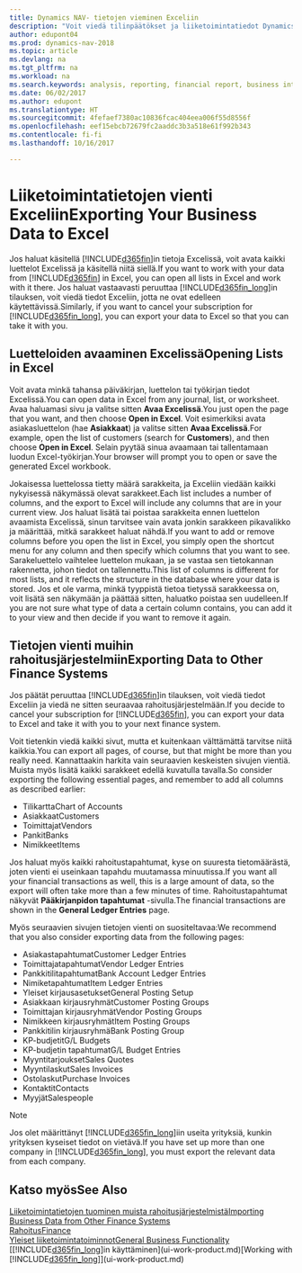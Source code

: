 ```yaml
---
title: Dynamics NAV- tietojen vieminen Exceliin
description: "Voit viedä tilinpäätökset ja liiketoimintatiedot Dynamics NAV -ohjelmasta Exceliin tai avata Dynamics NAV -ohjelman tiedot Excelissä."
author: edupont04
ms.prod: dynamics-nav-2018
ms.topic: article
ms.devlang: na
ms.tgt_pltfrm: na
ms.workload: na
ms.search.keywords: analysis, reporting, financial report, business intelligence, BI, Excel
ms.date: 06/02/2017
ms.author: edupont
ms.translationtype: HT
ms.sourcegitcommit: 4fefaef7380ac10836fcac404eea006f55d8556f
ms.openlocfilehash: eef15ebcb72679fc2aaddc3b3a518e61f992b343
ms.contentlocale: fi-fi
ms.lasthandoff: 10/16/2017

---
```

# <a name="exporting-your-business-data-to-excel"></a><span data-ttu-id="03595-103">Liiketoimintatietojen vienti Exceliin</span><span class="sxs-lookup"><span data-stu-id="03595-103">Exporting Your Business Data to Excel</span></span>
<span data-ttu-id="03595-104">Jos haluat käsitellä [!INCLUDE[d365fin](includes/d365fin_md.md)]in tietoja Excelissä, voit avata kaikki luettelot Excelissä ja käsitellä niitä siellä.</span><span class="sxs-lookup"><span data-stu-id="03595-104">If you want to work with your data from [!INCLUDE[d365fin](includes/d365fin_md.md)] in Excel, you can open all lists in Excel and work with it there.</span></span> <span data-ttu-id="03595-105">Jos haluat vastaavasti peruuttaa [!INCLUDE[d365fin_long](includes/d365fin_long_md.md)]in tilauksen, voit viedä tiedot Exceliin, jotta ne ovat edelleen käytettävissä.</span><span class="sxs-lookup"><span data-stu-id="03595-105">Similarly, if you want to cancel your subscription for [!INCLUDE[d365fin_long](includes/d365fin_long_md.md)], you can export your data to Excel so that you can take it with you.</span></span>

## <a name="opening-lists-in-excel"></a><span data-ttu-id="03595-106">Luetteloiden avaaminen Excelissä</span><span class="sxs-lookup"><span data-stu-id="03595-106">Opening Lists in Excel</span></span>
<span data-ttu-id="03595-107">Voit avata minkä tahansa päiväkirjan, luettelon tai työkirjan tiedot Excelissä.</span><span class="sxs-lookup"><span data-stu-id="03595-107">You can open data in Excel from any journal, list, or worksheet.</span></span> <span data-ttu-id="03595-108">Avaa haluamasi sivu ja valitse sitten **Avaa Excelissä**.</span><span class="sxs-lookup"><span data-stu-id="03595-108">You just open the page that you want, and then choose **Open in Excel**.</span></span> <span data-ttu-id="03595-109">Voit esimerkiksi avata asiakasluettelon (hae **Asiakkaat**) ja valitse sitten **Avaa Excelissä**.</span><span class="sxs-lookup"><span data-stu-id="03595-109">For example, open the list of customers (search for **Customers**), and then choose **Open in Excel**.</span></span> <span data-ttu-id="03595-110">Selain pyytää sinua avaamaan tai tallentamaan luodun Excel-työkirjan.</span><span class="sxs-lookup"><span data-stu-id="03595-110">Your browser will prompt you to open or save the generated Excel workbook.</span></span>  

<span data-ttu-id="03595-111">Jokaisessa luettelossa tietty määrä sarakkeita, ja Exceliin viedään kaikki nykyisessä näkymässä olevat sarakkeet.</span><span class="sxs-lookup"><span data-stu-id="03595-111">Each list includes a number of columns, and the export to Excel will include any columns that are in your current view.</span></span> <span data-ttu-id="03595-112">Jos haluat lisätä tai poistaa sarakkeita ennen luettelon avaamista Excelissä, sinun tarvitsee vain avata jonkin sarakkeen pikavalikko ja määrittää, mitkä sarakkeet haluat nähdä.</span><span class="sxs-lookup"><span data-stu-id="03595-112">If you want to add or remove columns before you open the list in Excel, you simply open the shortcut menu for any column and then specify which columns that you want to see.</span></span> <span data-ttu-id="03595-113">Sarakeluettelo vaihtelee luettelon mukaan, ja se vastaa sen tietokannan rakennetta, johon tiedot on tallennettu.</span><span class="sxs-lookup"><span data-stu-id="03595-113">This list of columns is different for most lists, and it reflects the structure in the database where your data is stored.</span></span> <span data-ttu-id="03595-114">Jos et ole varma, minkä tyyppistä tietoa tietyssä sarakkeessa on, voit lisätä sen näkymään ja päättää sitten, haluatko poistaa sen uudelleen.</span><span class="sxs-lookup"><span data-stu-id="03595-114">If you are not sure what type of data a certain column contains, you can add it to your view and then decide if you want to remove it again.</span></span>  

## <a name="exporting-data-to-other-finance-systems"></a><span data-ttu-id="03595-115">Tietojen vienti muihin rahoitusjärjestelmiin</span><span class="sxs-lookup"><span data-stu-id="03595-115">Exporting Data to Other Finance Systems</span></span>
<span data-ttu-id="03595-116">Jos päätät peruuttaa [!INCLUDE[d365fin](includes/d365fin_md.md)]in tilauksen, voit viedä tiedot Exceliin ja viedä ne sitten seuraavaa rahoitusjärjestelmään.</span><span class="sxs-lookup"><span data-stu-id="03595-116">If you decide to cancel your subscription for [!INCLUDE[d365fin](includes/d365fin_md.md)], you can export your data to Excel and take it with you to your next finance system.</span></span>  

<span data-ttu-id="03595-117">Voit tietenkin viedä kaikki sivut, mutta et kuitenkaan välttämättä tarvitse niitä kaikkia.</span><span class="sxs-lookup"><span data-stu-id="03595-117">You can export all pages, of course, but that might be more than you really need.</span></span> <span data-ttu-id="03595-118">Kannattaakin harkita vain seuraavien keskeisten sivujen vientiä. Muista myös lisätä kaikki sarakkeet edellä kuvatulla tavalla.</span><span class="sxs-lookup"><span data-stu-id="03595-118">So consider exporting the following essential pages, and remember to add all columns as described earlier:</span></span>  

* <span data-ttu-id="03595-119">Tilikartta</span><span class="sxs-lookup"><span data-stu-id="03595-119">Chart of Accounts</span></span>  
* <span data-ttu-id="03595-120">Asiakkaat</span><span class="sxs-lookup"><span data-stu-id="03595-120">Customers</span></span>  
* <span data-ttu-id="03595-121">Toimittajat</span><span class="sxs-lookup"><span data-stu-id="03595-121">Vendors</span></span>  
* <span data-ttu-id="03595-122">Pankit</span><span class="sxs-lookup"><span data-stu-id="03595-122">Banks</span></span>  
* <span data-ttu-id="03595-123">Nimikkeet</span><span class="sxs-lookup"><span data-stu-id="03595-123">Items</span></span>  

<span data-ttu-id="03595-124">Jos haluat myös kaikki rahoitustapahtumat, kyse on suuresta tietomäärästä, joten vienti ei useinkaan tapahdu muutamassa minuutissa.</span><span class="sxs-lookup"><span data-stu-id="03595-124">If you want all your financial transactions as well, this is a large amount of data, so the export will often take more than a few minutes of time.</span></span> <span data-ttu-id="03595-125">Rahoitustapahtumat näkyvät **Pääkirjanpidon tapahtumat** -sivulla.</span><span class="sxs-lookup"><span data-stu-id="03595-125">The financial transactions are shown in the **General Ledger Entries** page.</span></span>  

<span data-ttu-id="03595-126">Myös seuraavien sivujen tietojen vienti on suositeltavaa:</span><span class="sxs-lookup"><span data-stu-id="03595-126">We recommend that you also consider exporting data from the following pages:</span></span>  

* <span data-ttu-id="03595-127">Asiakastapahtumat</span><span class="sxs-lookup"><span data-stu-id="03595-127">Customer Ledger Entries</span></span>  
* <span data-ttu-id="03595-128">Toimittajatapahtumat</span><span class="sxs-lookup"><span data-stu-id="03595-128">Vendor Ledger Entries</span></span>  
* <span data-ttu-id="03595-129">Pankkitilitapahtumat</span><span class="sxs-lookup"><span data-stu-id="03595-129">Bank Account Ledger Entries</span></span>  
* <span data-ttu-id="03595-130">Nimiketapahtumat</span><span class="sxs-lookup"><span data-stu-id="03595-130">Item Ledger Entries</span></span>  
* <span data-ttu-id="03595-131">Yleiset kirjausasetukset</span><span class="sxs-lookup"><span data-stu-id="03595-131">General Posting Setup</span></span>  
* <span data-ttu-id="03595-132">Asiakkaan kirjausryhmät</span><span class="sxs-lookup"><span data-stu-id="03595-132">Customer Posting Groups</span></span>  
* <span data-ttu-id="03595-133">Toimittajan kirjausryhmät</span><span class="sxs-lookup"><span data-stu-id="03595-133">Vendor Posting Groups</span></span>  
* <span data-ttu-id="03595-134">Nimikkeen kirjausryhmät</span><span class="sxs-lookup"><span data-stu-id="03595-134">Item Posting Groups</span></span>  
* <span data-ttu-id="03595-135">Pankkitilin kirjausryhmä</span><span class="sxs-lookup"><span data-stu-id="03595-135">Bank Posting Group</span></span>  
* <span data-ttu-id="03595-136">KP-budjetit</span><span class="sxs-lookup"><span data-stu-id="03595-136">G/L Budgets</span></span>  
* <span data-ttu-id="03595-137">KP-budjetin tapahtumat</span><span class="sxs-lookup"><span data-stu-id="03595-137">G/L Budget Entries</span></span>  
* <span data-ttu-id="03595-138">Myyntitarjoukset</span><span class="sxs-lookup"><span data-stu-id="03595-138">Sales Quotes</span></span>  
* <span data-ttu-id="03595-139">Myyntilaskut</span><span class="sxs-lookup"><span data-stu-id="03595-139">Sales Invoices</span></span>  
* <span data-ttu-id="03595-140">Ostolaskut</span><span class="sxs-lookup"><span data-stu-id="03595-140">Purchase Invoices</span></span>  
* <span data-ttu-id="03595-141">Kontaktit</span><span class="sxs-lookup"><span data-stu-id="03595-141">Contacts</span></span>  
* <span data-ttu-id="03595-142">Myyjät</span><span class="sxs-lookup"><span data-stu-id="03595-142">Salespeople</span></span>  

> [!NOTE]  
>   <span data-ttu-id="03595-143">Jos olet määrittänyt [!INCLUDE[d365fin_long](includes/d365fin_long_md.md)]iin useita yrityksiä, kunkin yrityksen kyseiset tiedot on vietävä.</span><span class="sxs-lookup"><span data-stu-id="03595-143">If you have set up more than one company in [!INCLUDE[d365fin_long](includes/d365fin_long_md.md)], you must export the relevant data from each company.</span></span>

## <a name="see-also"></a><span data-ttu-id="03595-144">Katso myös</span><span class="sxs-lookup"><span data-stu-id="03595-144">See Also</span></span>
[<span data-ttu-id="03595-145">Liiketoimintatietojen tuominen muista rahoitusjärjestelmistä</span><span class="sxs-lookup"><span data-stu-id="03595-145">Importing Business Data from Other Finance Systems</span></span>](upload-data.md)  
[<span data-ttu-id="03595-146">Rahoitus</span><span class="sxs-lookup"><span data-stu-id="03595-146">Finance</span></span>](finance.md)  
[<span data-ttu-id="03595-147">Yleiset liiketoimintatoiminnot</span><span class="sxs-lookup"><span data-stu-id="03595-147">General Business Functionality</span></span>](ui-across-business-areas.md)  
<span data-ttu-id="03595-148">[[!INCLUDE[d365fin_long](includes/d365fin_long_md.md)]in käyttäminen](ui-work-product.md)</span><span class="sxs-lookup"><span data-stu-id="03595-148">[Working with [!INCLUDE[d365fin_long](includes/d365fin_long_md.md)]](ui-work-product.md)</span></span>  

